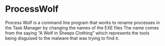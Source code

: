 # ProcessWolf
Process Wolf is a command line program that works to rename processes in the Task Manager by changing the names of the EXE files  The name comes from the saying “A Wolf in Sheeps Clothing” which represents the tools being disguised to the malware that was trying to find it.
